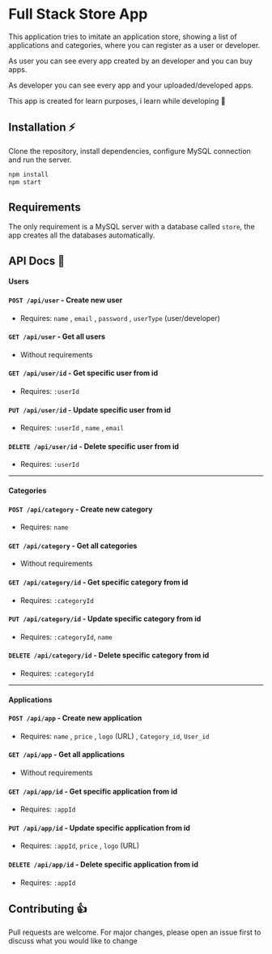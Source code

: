 # Full Stack Store App

This application tries to imitate an application store, showing a list of applications and categories, where you can register as a user or developer.

As user you can see every app created by an developer and you can buy apps.

As developer you can see every app and your uploaded/developed apps.

This app is created for learn purposes, i learn while developing 📘

## Installation ⚡

Clone the repository, install dependencies, configure MySQL connection and run the server.

```bash
npm install
npm start
```

## Requirements

The only requirement is a MySQL server with a database called `store`, the app creates all the databases automatically.

## API Docs 🐺

#### Users

#### `POST /api/user` - Create new user

- Requires: `name` , `email` , `password` , `userType` (user/developer)

#### `GET /api/user` - Get all users

- Without requirements

#### `GET /api/user/id` - Get specific user from id

- Requires: `:userId`

#### `PUT /api/user/id` - Update specific user from id

- Requires: `:userId` , `name` , `email`

#### `DELETE /api/user/id` - Delete specific user from id

- Requires: `:userId`

---

#### Categories

#### `POST /api/category` - Create new category

- Requires: `name`

#### `GET /api/category` - Get all categories

- Without requirements

#### `GET /api/category/id` - Get specific category from id

- Requires: `:categoryId`

#### `PUT /api/category/id` - Update specific category from id

- Requires: `:categoryId`, `name`

#### `DELETE /api/category/id` - Delete specific category from id

- Requires: `:categoryId`

---

#### Applications

#### `POST /api/app` - Create new application

- Requires: `name` , `price` , `logo` (URL) , `Category_id`, `User_id`

#### `GET /api/app` - Get all applications

- Without requirements

#### `GET /api/app/id` - Get specific application from id

- Requires: `:appId`

#### `PUT /api/app/id` - Update specific application from id

- Requires: `:appId`, `price` , `logo` (URL)

#### `DELETE /api/app/id` - Delete specific application from id

- Requires: `:appId`

## Contributing 👍

Pull requests are welcome. For major changes, please open an issue first to discuss what you would like to change
